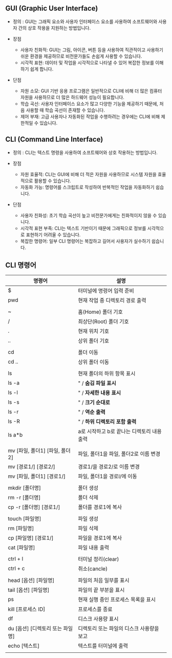 ## GUI (Graphic User Interface)
* 정의 : GUI는 그래픽 요소와 사용자 인터페이스 요소를 사용하여 소프트웨어와 사용자 간의 상호 작용을 지원하는 방법입니다.

* 장점
  * 사용자 친화적: GUI는 그림, 아이콘, 버튼 등을 사용하여 직관적이고 사용하기 쉬운 환경을 제공하므로 비전문가들도 손쉽게 사용할 수 있습니다.
  * 시각적 표현: 데이터 및 작업을 시각적으로 나타낼 수 있어 복잡한 정보를 이해하기 쉽게 합니다.

* 단점
  * 자원 소모: GUI 기반 응용 프로그램은 일반적으로 CLI에 비해 더 많은 컴퓨터 자원을 사용하므로 더 많은 하드웨어 성능이 필요합니다.
  * 학습 곡선: 사용자 인터페이스 요소가 많고 다양한 기능을 제공하기 때문에, 처음 사용할 때 학습 곡선이 존재할 수 있습니다.
  * 제어 부재: 고급 사용자나 자동화된 작업을 수행하려는 경우에는 CLI에 비해 제한적일 수 있습니다.


## CLI (Command Line Interface)
* 정의 : CLI는 텍스트 명령을 사용하여 소프트웨어와 상호 작용하는 방법입니다.

* 장점
  * 자원 효율적: CLI는 GUI에 비해 더 적은 자원을 사용하므로 시스템 자원을 효율적으로 활용할 수 있습니다.
  * 자동화 가능: 명령어를 스크립트로 작성하여 반복적인 작업을 자동화하기 쉽습니다.


* 단점
  * 사용자 친화성: 초기 학습 곡선이 높고 비전문가에게는 친화적이지 않을 수 있습니다.
  * 시각적 표현 부족: CLI는 텍스트 기반이기 때문에 그래픽으로 정보를 시각적으로 표현하기 어려울 수 있습니다.
  * 복잡한 명령어: 일부 CLI 명령어는 복잡하고 길어서 사용자가 실수하기 쉽습니다.

## CLI 명령어
|명령어|설명
|---|---|
|$|터미널에 명령어 입력 준비|
|pwd|현재 작업 중 디렉토리 경로 출력|
||||
|~|홈(Home) 폴더 기호|
|/|최상단(Root) 폴더 기호||
|.|현재 위치 기호|`$ code .`|
|..|상위 폴더 기호|`$ cd ..`|
||||
|cd|폴더 이동|`$ cd my_dir`|
|cd ..|상위 폴더 이동||
||||
|ls|현재 폴더의 하위 항목 표시|`$ ls`|
|ls -a|" / **숨김 파일 표시**|`$ ls -a`|
|ls -l|" / **자세한 내용 표시**|
|ls -s|" / **크기 순대로**|
|ls -r|" / **역순 출력**|
|ls -R|" / **하위 디렉토리 포함 출력**|
|ls a*b|a로 시작하고 b로 끝나는 디렉토리 내용 출력|
||||
|mv [파일, 폴더1] [파일, 폴더2]|파일, 폴더1을 파일, 폴더2로 이름 변경|
|mv [경로1/] [경로2/]|경로1/을 경로2/로 이름 변경|
|mv [파일, 폴더1] [경로1/]|파일, 폴더1을 경로l/에 이동|
||||
|mkdir [폴더명]|폴더 생성|
|rm -r [폴더명]|폴더 삭제|
|cp -r [폴더명] [경로1/]|폴더를 경로1에 복사||
||||
|touch [파일명]|파일 생성|
|rm [파일명]|파일 삭제|
|cp [파일명] [경로1/]|파일을 경로1에 복사|
|cat [파일명]|파일 내용 출력|
||||
|ctrl + l|터미널 정리(clear)| |
|ctrl + c|취소(cancle)| |
||||
|head [옵션] [파일명]|파일의 처음 일부를 표시|
|tail [옵션] [파일명]|파일의 끝 부분을 표시|
|ps|현재 실행 중인 프로세스 목록을 표시|
|kill [프로세스 ID]|프로세스를 종료|
|df|디스크 사용량 표시|
|du [옵션] [디렉토리 또는 파일명]|디렉토리 또는 파일의 디스크 사용량을 보고|
|echo [텍스트]|텍스트를 터미널에 출력|
||||
